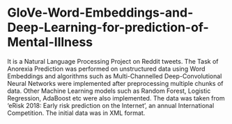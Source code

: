 # GloVe-Word-Embeddings-and-Deep-Learning-for-prediction-of-Mental-Illness
It is a Natural Language Processing Project on Reddit tweets. The Task of Anorexia Prediction was performed on unstructured data using Word Embeddings and algorithms such as Multi-Channelled Deep-Convolutional Neural Networks were implemented after preprocessing multiple chunks of data. Other Machine Learning models such as Random Forest, Logistic Regression, AdaBoost etc were also implemented. The data was taken from ‘eRisk 2018: Early risk prediction on the Internet’, an annual International Competition. The initial data was in XML format.
